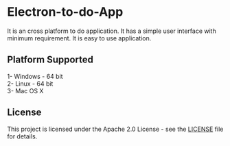 # Electron-to-do-App

It is an cross platform to do application. It has a simple user interface with minimum requirement. It is easy to use application.

## Platform Supported

1- Windows - 64 bit <br>
2- Linux - 64 bit <br>
3- Mac OS X

## License

This project is licensed under the Apache 2.0 License - see the [LICENSE](LICENSE) file for details.

